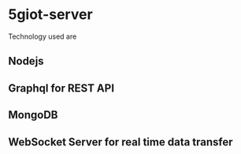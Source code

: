 # 5giot-server
Technology used are
## Nodejs
## Graphql for REST API
## MongoDB 
## WebSocket Server for real time data transfer

